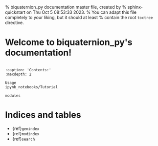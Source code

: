 % biquaternion_py documentation master file, created by
% sphinx-quickstart on Thu Oct  5 08:53:33 2023.
% You can adapt this file completely to your liking, but it should at least
% contain the root `toctree` directive.

# Welcome to biquaternion_py's documentation!

```{include} ./../../README.md
```

```{toctree}
:caption: 'Contents:'
:maxdepth: 2

Usage
ipynb_notebooks/Tutorial

modules
```

# Indices and tables

- {ref}`genindex`
- {ref}`modindex`
- {ref}`search`
